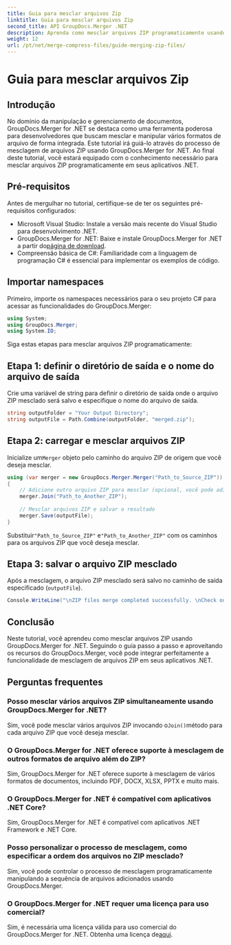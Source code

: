 ```yaml
---
title: Guia para mesclar arquivos Zip
linktitle: Guia para mesclar arquivos Zip
second_title: API GroupDocs.Merger .NET
description: Aprenda como mesclar arquivos ZIP programaticamente usando GroupDocs.Merger for .NET. Este tutorial fornece um guia detalhado para desenvolvedores.
weight: 12
url: /pt/net/merge-compress-files/guide-merging-zip-files/
---
```


# Guia para mesclar arquivos Zip

## Introdução
No domínio da manipulação e gerenciamento de documentos, GroupDocs.Merger for .NET se destaca como uma ferramenta poderosa para desenvolvedores que buscam mesclar e manipular vários formatos de arquivo de forma integrada. Este tutorial irá guiá-lo através do processo de mesclagem de arquivos ZIP usando GroupDocs.Merger for .NET. Ao final deste tutorial, você estará equipado com o conhecimento necessário para mesclar arquivos ZIP programaticamente em seus aplicativos .NET.
## Pré-requisitos
Antes de mergulhar no tutorial, certifique-se de ter os seguintes pré-requisitos configurados:
- Microsoft Visual Studio: Instale a versão mais recente do Visual Studio para desenvolvimento .NET.
-  GroupDocs.Merger for .NET: Baixe e instale GroupDocs.Merger for .NET a partir do[página de download](https://releases.groupdocs.com/merger/net/).
- Compreensão básica de C#: Familiaridade com a linguagem de programação C# é essencial para implementar os exemplos de código.

## Importar namespaces
Primeiro, importe os namespaces necessários para o seu projeto C# para acessar as funcionalidades do GroupDocs.Merger:
```csharp
using System; 
using GroupDocs.Merger;
using System.IO;
```

Siga estas etapas para mesclar arquivos ZIP programaticamente:
## Etapa 1: definir o diretório de saída e o nome do arquivo de saída
Crie uma variável de string para definir o diretório de saída onde o arquivo ZIP mesclado será salvo e especifique o nome do arquivo de saída.
```csharp
string outputFolder = "Your Output Directory";
string outputFile = Path.Combine(outputFolder, "merged.zip");
```
## Etapa 2: carregar e mesclar arquivos ZIP
 Inicialize um`Merger` objeto pelo caminho do arquivo ZIP de origem que você deseja mesclar.
```csharp
using (var merger = new GroupDocs.Merger.Merger("Path_to_Source_ZIP"))
{
    // Adicione outro arquivo ZIP para mesclar (opcional, você pode adicionar vários)
    merger.Join("Path_to_Another_ZIP");
    
    // Mesclar arquivos ZIP e salvar o resultado
    merger.Save(outputFile);
}
```
 Substituir`"Path_to_Source_ZIP"` e`"Path_to_Another_ZIP"` com os caminhos para os arquivos ZIP que você deseja mesclar.
## Etapa 3: salvar o arquivo ZIP mesclado
Após a mesclagem, o arquivo ZIP mesclado será salvo no caminho de saída especificado (`outputFile`).
```csharp
Console.WriteLine("\nZIP files merge completed successfully. \nCheck output in {0}", outputFolder);
```

## Conclusão
Neste tutorial, você aprendeu como mesclar arquivos ZIP usando GroupDocs.Merger for .NET. Seguindo o guia passo a passo e aproveitando os recursos do GroupDocs.Merger, você pode integrar perfeitamente a funcionalidade de mesclagem de arquivos ZIP em seus aplicativos .NET.

## Perguntas frequentes
### Posso mesclar vários arquivos ZIP simultaneamente usando GroupDocs.Merger for .NET?
 Sim, você pode mesclar vários arquivos ZIP invocando o`Join()`método para cada arquivo ZIP que você deseja mesclar.
### O GroupDocs.Merger for .NET oferece suporte à mesclagem de outros formatos de arquivo além do ZIP?
Sim, GroupDocs.Merger for .NET oferece suporte à mesclagem de vários formatos de documentos, incluindo PDF, DOCX, XLSX, PPTX e muito mais.
### O GroupDocs.Merger for .NET é compatível com aplicativos .NET Core?
Sim, GroupDocs.Merger for .NET é compatível com aplicativos .NET Framework e .NET Core.
### Posso personalizar o processo de mesclagem, como especificar a ordem dos arquivos no ZIP mesclado?
Sim, você pode controlar o processo de mesclagem programaticamente manipulando a sequência de arquivos adicionados usando GroupDocs.Merger.
### O GroupDocs.Merger for .NET requer uma licença para uso comercial?
 Sim, é necessária uma licença válida para uso comercial do GroupDocs.Merger for .NET. Obtenha uma licença de[aqui](https://purchase.groupdocs.com/buy).
